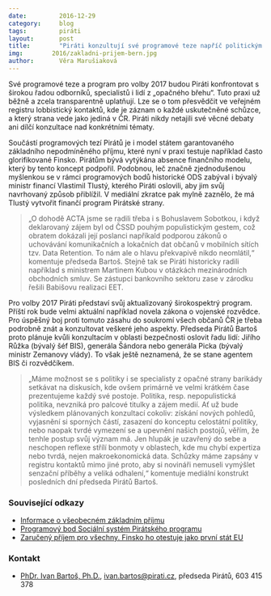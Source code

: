 ```yaml
---
date:         2016-12-29
category:     blog
tags:         piráti
layout:       post
title:        "Piráti konzultují své programové teze napříč politickým spektrem" 
img:        2016/zakladni-prijem-bern.jpg
author:       Věra Marušiaková
---
```


Své programové teze a program pro volby 2017 budou Piráti konfrontovat s širokou řadou odborníků, specialistů i lidí z „opačného břehu“. Tuto praxi už běžně a zcela transparentně uplatňují. Lze se o tom přesvědčit ve veřejném registru lobbistický kontaktů, kde je záznam o každé uskutečněné schůzce, a který strana vede jako jediná v ČR. Piráti nikdy netajili své věcné debaty ani dílčí konzultace nad konkrétními tématy.

Součástí programových tezí Pirátů je i model státem garantovaného základního nepodmíněného příjmu, které nyní v praxi testuje například často glorifikované Finsko. Pirátům bývá vytýkána absence finančního modelu, který by tento koncept podpořil. Podobnou, leč značně zjednodušenou myšlenkou se v rámci programových bodů historické ODS zabýval i bývalý ministr financí Vlastimil Tlustý, kterého Piráti oslovili, aby jim svůj navrhovaný způsob přiblížil. V mediální zkratce pak mylně zaznělo, že má Tlustý vytvořit finančí program Pirátské strany.

> „O dohodě ACTA jsme se radili třeba i s Bohuslavem Sobotkou, i když deklarovaný zájem byl od ČSSD pouhým populistickým gestem, což obratem dokázali její poslanci napříkald podporou zákonů o uchovávání komunikačních a lokačních dat občanů v mobilních sítích tzv. Data Retention. To nám ale o hlavu překvapivě nikdo neomlátil,“ komentuje předseda Bartoš.
Stejně tak se Piráti historicky radili například s ministrem Martinem Kubou v otázkách mezinárodních obchodních smluv. Se zástupci bankovního sektoru zase v zárodku řešili Babišovu realizaci EET.

Pro volby 2017 Piráti představí svůj aktualizovaný širokospektrý program. Příští rok bude velmi aktuální například novela zákona o vojenské rozvědce. Pro úspěšný boj proti tomuto zásahu do soukromí všech občanů ČR je třeba podrobně znát a konzultovat veškeré jeho aspekty. Předseda Pirátů Bartoš proto plánuje kvůli konzultacím v oblasti bezpečnosti oslovit řadu lidí: Jiřího Růžka (bývalý šéf BIS), generála Šándora nebo generála Picka (bývalý ministr Zemanovy vlády). To však ještě neznamená, že se stane agentem BIS či rozvědčíkem.

> „Máme možnost se s politiky i se specialisty z opačné strany barikády setkávat na diskusích, kde ovšem primárně ve velmi krátkém čase prezentujeme každý své postoje. Politika, resp. nepopulistická politika, nevzniká pro palcové titulky a zájem medií. Ať už bude výsledkem plánovaných konzultací cokoliv: získání nových pohledů, vyjasnění si sporných částí, zasazení do konceptu celostátní politiky, nebo naopak tvrdé vymezení se a upevnění našich postojů, věřím, že tenhle postup svůj význam má. Jen hlupák je uzavřený do sebe a neschopen reflexe střílí bonmoty v oblastech, kde mu chybí expertiza nebo tvrdá, nejen makroekonomická data. Schůzky máme zapsány v registru kontaktů mimo jiné proto, aby si novináři nemuseli vymýšlet senzační příběhy a veliká odhalení,“ komentuje mediální konstrukt posledních dní předseda Pirátů Bartoš.

### Související odkazy

* [Informace o všeobecném základním příjmu](https://www.pirati.cz/rp/program/prac/psoc/vzp)
* [Programový bod Sociální systém Pirátského programu](https://www.pirati.cz/program/socialni_system)
* [Zaručený příjem pro všechny. Finsko ho otestuje jako první stát EU](http://zpravy.idnes.cz/zaruceny-prijem-pro-vsechny-finsko-d6a-/zahranicni.aspx?c=A160826_062000_zahranicni_pas)

### Kontakt

* [PhDr. Ivan Bartoš, Ph.D.](https://www.pirati.cz/lide/ivan_bartos), [ivan.bartos@pirati.cz](mailto:ivan.bartos@pirati.cz), předseda Pirátů, 603 415 378
